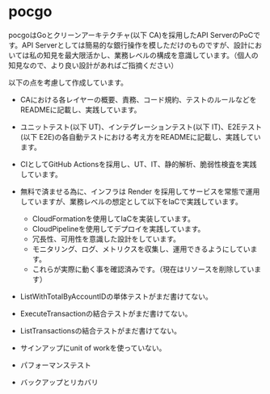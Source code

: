 # pocgo

pocgoはGoとクリーンアーキテクチャ(以下 CA)を採用したAPI ServerのPoCです。API Serverとしては簡易的な銀行操作を模しただけのものですが、設計においては私の知見を最大限活かし、業務レベルの構成を意識しています。（個人の知見なので、より良い設計があればご指摘ください）

以下の点を考慮して作成しています。

- CAにおける各レイヤーの概要、責務、コード規約、テストのルールなどをREADMEに記載し、実践しています。
- ユニットテスト(以下 UT)、インテグレーションテスト(以下 IT)、E2Eテスト(以下 E2E)の各自動テストにおける考え方をREADMEに記載し、実践しています。
- CIとしてGitHub Actionsを採用し、UT、IT、静的解析、脆弱性検査を実践しています。
- 無料で済ませる為に、インフラは Render を採用してサービスを常態で運用していますが、業務レベルの想定として以下をIaCで実践しています。
  - CloudFormationを使用してIaCを実装しています。
  - CloudPipelineを使用してデプロイを実践しています。
  - 冗長性、可用性を意識した設計をしています。
  - モニタリング、ログ、メトリクスを収集し、運用できるようにしています。
  - これらが実際に動く事を確認済みです。（現在はリソースを削除しています）

- ListWithTotalByAccountIDの単体テストがまだ書けてない。
- ExecuteTransactionの結合テストがまだ書けてない。
- ListTransactionsの結合テストがまだ書けてない。
- サインアップにunit of workを使っていない。
- パフォーマンステスト
- バックアップとリカバリ